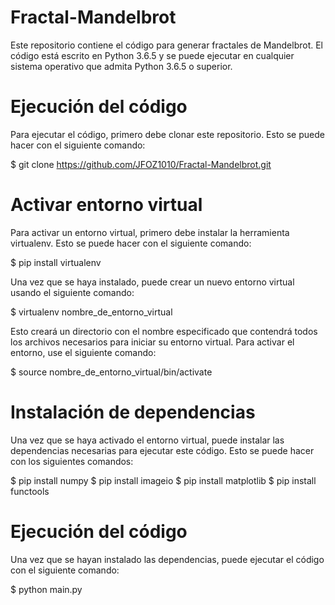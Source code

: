 # Fractal-Mandelbrot
Este repositorio contiene el código para generar fractales de Mandelbrot. El código está escrito en Python 3.6.5 y se puede ejecutar en cualquier sistema operativo que admita Python 3.6.5 o superior. 

# Ejecución del código
Para ejecutar el código, primero debe clonar este repositorio. Esto se puede hacer con el siguiente comando:

$ git clone https://github.com/JFOZ1010/Fractal-Mandelbrot.git


# Activar entorno virtual
Para activar un entorno virtual, primero debe instalar la herramienta virtualenv. Esto se puede hacer con el siguiente comando: 

$ pip install virtualenv 

Una vez que se haya instalado, puede crear un nuevo entorno virtual usando el siguiente comando: 

$ virtualenv nombre_de_entorno_virtual 

Esto creará un directorio con el nombre especificado que contendrá todos los archivos necesarios para iniciar su entorno virtual. Para activar el entorno, use el siguiente comando: 

$ source nombre_de_entorno_virtual/bin/activate 

# Instalación de dependencias 
Una vez que se haya activado el entorno virtual, puede instalar las dependencias necesarias para ejecutar este código. Esto se puede hacer con los siguientes comandos: 

$ pip install numpy 
$ pip install imageio 
$ pip install matplotlib 
$ pip install functools

# Ejecución del código
Una vez que se hayan instalado las dependencias, puede ejecutar el código con el siguiente comando:

$ python main.py